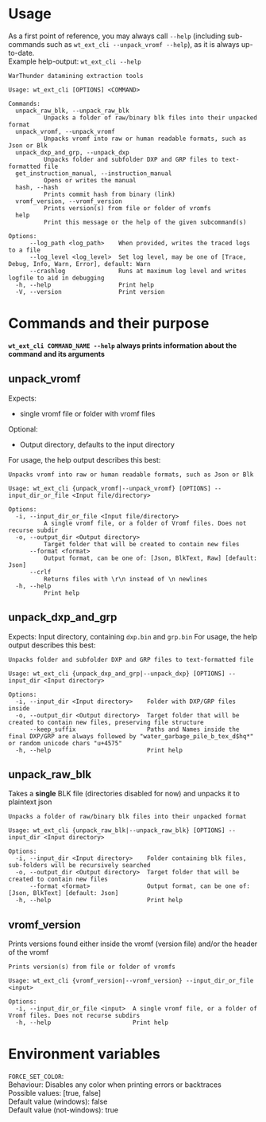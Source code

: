 # Usage
As a first point of reference, you may always call `--help` (including sub-commands such as `wt_ext_cli --unpack_vromf --help`), as it is always up-to-date.  
Example help-output: `wt_ext_cli --help`
```
WarThunder datamining extraction tools

Usage: wt_ext_cli [OPTIONS] <COMMAND>

Commands:
  unpack_raw_blk, --unpack_raw_blk
          Unpacks a folder of raw/binary blk files into their unpacked format
  unpack_vromf, --unpack_vromf
          Unpacks vromf into raw or human readable formats, such as Json or Blk
  unpack_dxp_and_grp, --unpack_dxp
          Unpacks folder and subfolder DXP and GRP files to text-formatted file
  get_instruction_manual, --instruction_manual
          Opens or writes the manual
  hash, --hash
          Prints commit hash from binary (link)
  vromf_version, --vromf_version
          Prints version(s) from file or folder of vromfs
  help
          Print this message or the help of the given subcommand(s)

Options:
      --log_path <log_path>    When provided, writes the traced logs to a file
      --log_level <log_level>  Set log level, may be one of [Trace, Debug, Info, Warn, Error], default: Warn
      --crashlog               Runs at maximum log level and writes logfile to aid in debugging
  -h, --help                   Print help
  -V, --version                Print version

```

# Commands and their purpose
**`wt_ext_cli COMMAND_NAME --help` always prints information about the command and its arguments**

## unpack_vromf
Expects:
- single vromf file or folder with vromf files

Optional:
- Output directory, defaults to the input directory

For usage, the help output describes this best:
```
Unpacks vromf into raw or human readable formats, such as Json or Blk

Usage: wt_ext_cli {unpack_vromf|--unpack_vromf} [OPTIONS] --input_dir_or_file <Input file/directory>

Options:
  -i, --input_dir_or_file <Input file/directory>
          A single vromf file, or a folder of Vromf files. Does not recurse subdir
  -o, --output_dir <Output directory>
          Target folder that will be created to contain new files
      --format <format>
          Output format, can be one of: [Json, BlkText, Raw] [default: Json]
      --crlf
          Returns files with \r\n instead of \n newlines
  -h, --help
          Print help
```

## unpack_dxp_and_grp
Expects: Input directory, containing `dxp.bin` and `grp.bin`
For usage, the help output describes this best:
```
Unpacks folder and subfolder DXP and GRP files to text-formatted file

Usage: wt_ext_cli {unpack_dxp_and_grp|--unpack_dxp} [OPTIONS] --input_dir <Input directory>

Options:
  -i, --input_dir <Input directory>    Folder with DXP/GRP files inside
  -o, --output_dir <Output directory>  Target folder that will be created to contain new files, preserving file structure
      --keep_suffix                    Paths and Names inside the final DXP/GRP are always followed by "water_garbage_pile_b_tex_d$hq*" or random unicode chars "u+4575"
  -h, --help                           Print help
```

## unpack_raw_blk
Takes a **single** BLK file (directories disabled for now) and unpacks it to plaintext json
```
Unpacks a folder of raw/binary blk files into their unpacked format

Usage: wt_ext_cli {unpack_raw_blk|--unpack_raw_blk} [OPTIONS] --input_dir <Input directory>

Options:
  -i, --input_dir <Input directory>    Folder containing blk files, sub-folders will be recursively searched
  -o, --output_dir <Output directory>  Target folder that will be created to contain new files
      --format <format>                Output format, can be one of: [Json, BlkText] [default: Json]
  -h, --help                           Print help
```

## vromf_version
Prints versions found either inside the vromf (version file) and/or the header of the vromf
```
Prints version(s) from file or folder of vromfs

Usage: wt_ext_cli {vromf_version|--vromf_version} --input_dir_or_file <input>

Options:
  -i, --input_dir_or_file <input>  A single vromf file, or a folder of Vromf files. Does not recurse subdirs
  -h, --help                       Print help
```

# Environment variables

`FORCE_SET_COLOR`:  
Behaviour: Disables any color when printing errors or backtraces  
Possible values: [true, false]  
Default value (windows): false  
Default value (not-windows): true
